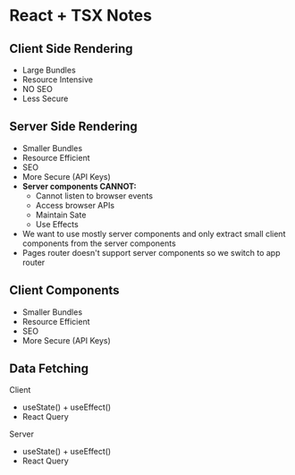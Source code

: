 # React + TSX Notes

## Client Side Rendering
<ul>
    <li> Large Bundles
    <li> Resource Intensive
    <li> NO SEO
    <li> Less Secure
</ul>

## Server Side Rendering
<ul>
    <li> Smaller Bundles
    <li> Resource Efficient
    <li> SEO
    <li> More Secure (API Keys)
    <li> <b>Server components CANNOT:</b>
    <ul>
        <li> Cannot listen to browser events
        <li> Access browser APIs
        <li> Maintain Sate
        <li> Use Effects
    </ul>
    <li> We want to use mostly server components and only extract small client components from the server components
    <li> Pages router doesn't support server components so we switch to app router
</ul>

## Client Components
<ul>
    <li> Smaller Bundles
    <li> Resource Efficient
    <li> SEO
    <li> More Secure (API Keys)
</ul>

## Data Fetching
Client
<ul>
    <li> useState() + useEffect()
    <li> React Query
</ul>
Server
<ul>
    <li> useState() + useEffect()
    <li> React Query
</ul>
